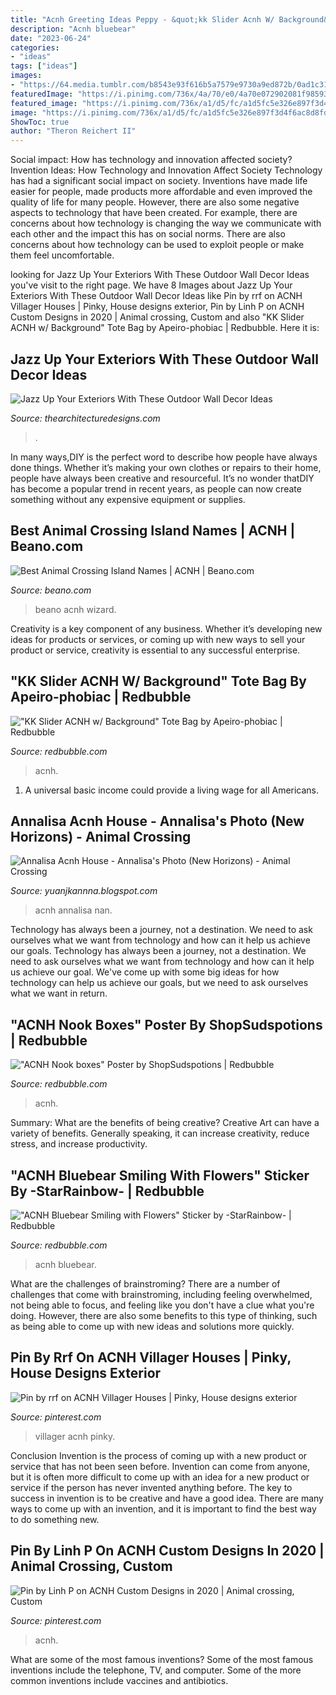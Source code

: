 ```yaml
---
title: "Acnh Greeting Ideas Peppy - &quot;kk Slider Acnh W/ Background&quot; Tote Bag By Apeiro-phobiac"
description: "Acnh bluebear"
date: "2023-06-24"
categories:
- "ideas"
tags: ["ideas"]
images:
- "https://64.media.tumblr.com/b8543e93f616b5a7579e9730a9ed872b/0ad1c31b2f2b9f45-24/s1280x1920/33197faa1a64309744f35ecdf45dadaab84497c7.png"
featuredImage: "https://i.pinimg.com/736x/4a/70/e0/4a70e072902081f985936bb6673fa6f8.jpg"
featured_image: "https://i.pinimg.com/736x/a1/d5/fc/a1d5fc5e326e897f3d4f6ac8d8fdcc8f.jpg"
image: "https://i.pinimg.com/736x/a1/d5/fc/a1d5fc5e326e897f3d4f6ac8d8fdcc8f.jpg"
ShowToc: true
author: "Theron Reichert II"
---
```



Social impact: How has technology and innovation affected society?
Invention Ideas: How Technology and Innovation Affect Society
Technology has had a significant social impact on society. Inventions have made life easier for people, made products more affordable and even improved the quality of life for many people. However, there are also some negative aspects to technology that have been created. For example, there are concerns about how technology is changing the way we communicate with each other and the impact this has on social norms. There are also concerns about how technology can be used to exploit people or make them feel uncomfortable.

	

		
looking for Jazz Up Your Exteriors With These Outdoor Wall Decor Ideas you've visit to the right page. We have 8 Images about Jazz Up Your Exteriors With These Outdoor Wall Decor Ideas like Pin by rrf on ACNH Villager Houses | Pinky, House designs exterior, Pin by Linh P on ACNH Custom Designs in 2020 | Animal crossing, Custom and also &quot;KK Slider ACNH w/ Background&quot; Tote Bag by Apeiro-phobiac | Redbubble. Here it is:
		
    
## Jazz Up Your Exteriors With These Outdoor Wall Decor Ideas

<img loading=lazy src="https://thearchitecturedesigns.com/wp-content/uploads/2021/07/outdoor-wall-design-3.jpg" onerror="this.onerror=null;this.src='https://tse2.mm.bing.net/th?id=OIP.tioJqwkUKjm8FRrB6YQI3QHaFj&amp;pid=15.1';" alt="Jazz Up Your Exteriors With These Outdoor Wall Decor Ideas">

_Source: thearchitecturedesigns.com_

>. 

	

In many ways,DIY is the perfect word to describe how people have always done things. Whether it’s making your own clothes or repairs to their home, people have always been creative and resourceful. It’s no wonder thatDIY has become a popular trend in recent years, as people can now create something without any expensive equipment or supplies.

    
## Best Animal Crossing Island Names | ACNH | Beano.com

<img loading=lazy src="https://images.beano.com/store/303c47efe94372f41a2d05158fa21a79fcc7221b050817235cf108da34f6?auto=compress&amp;w=960&amp;fit=max" onerror="this.onerror=null;this.src='https://tse4.mm.bing.net/th?id=OIP.ko-ezWxiQ637JXJPtKtjLAHaEK&amp;pid=15.1';" alt="Best Animal Crossing Island Names | ACNH | Beano.com">

_Source: beano.com_

>beano acnh wizard. 

	

Creativity is a key component of any business. Whether it’s developing new ideas for products or services, or coming up with new ways to sell your product or service, creativity is essential to any successful enterprise.

    
## &quot;KK Slider ACNH W/ Background&quot; Tote Bag By Apeiro-phobiac | Redbubble

<img loading=lazy src="https://ih1.redbubble.net/image.1493611567.9969/tb,840x840,small-c,1,198,600,600-bg,f8f8f8.jpg" onerror="this.onerror=null;this.src='https://tse3.mm.bing.net/th?id=OIP.tMqYlHOQ1OLw4oi5wRYLMgHaHp&amp;pid=15.1';" alt="&quot;KK Slider ACNH w/ Background&quot; Tote Bag by Apeiro-phobiac | Redbubble">

_Source: redbubble.com_

>acnh. 

	

1. A universal basic income could provide a living wage for all Americans.

    
## Annalisa Acnh House - Annalisa&#039;s Photo (New Horizons) - Animal Crossing

<img loading=lazy src="https://64.media.tumblr.com/b8543e93f616b5a7579e9730a9ed872b/0ad1c31b2f2b9f45-24/s1280x1920/33197faa1a64309744f35ecdf45dadaab84497c7.png" onerror="this.onerror=null;this.src='https://tse3.mm.bing.net/th?id=OIP.hF2QH4ukDakVuFjHLT206wHaHa&amp;pid=15.1';" alt="Annalisa Acnh House - Annalisa&#039;s Photo (New Horizons) - Animal Crossing">

_Source: yuanjkannna.blogspot.com_

>acnh annalisa nan. 

	

Technology has always been a journey, not a destination. We need to ask ourselves what we want from technology and how can it help us achieve our goals.
Technology has always been a journey, not a destination. We need to ask ourselves what we want from technology and how can it help us achieve our goal. We've come up with some big ideas for how technology can help us achieve our goals, but we need to ask ourselves what we want in return.

    
## &quot;ACNH Nook Boxes&quot; Poster By ShopSudspotions | Redbubble

<img loading=lazy src="https://ih0.redbubble.net/image.1364430173.7169/flat,550x550,075,f.u6.jpg" onerror="this.onerror=null;this.src='https://tse1.mm.bing.net/th?id=OIP.zwuenFtq09zdyI-KK2FhMgAAAA&amp;pid=15.1';" alt="&quot;ACNH Nook boxes&quot; Poster by ShopSudspotions | Redbubble">

_Source: redbubble.com_

>acnh. 

	

Summary: What are the benefits of being creative?
Creative Art can have a variety of benefits. Generally speaking, it can increase creativity, reduce stress, and increase productivity.

    
## &quot;ACNH Bluebear Smiling With Flowers&quot; Sticker By -StarRainbow- | Redbubble

<img loading=lazy src="https://ih1.redbubble.net/image.1357486002.8144/st,small,507x507-pad,600x600,f8f8f8.u1.jpg" onerror="this.onerror=null;this.src='https://tse2.mm.bing.net/th?id=OIP.mtbbkQP0cEF79LFUHCYgYQHaHa&amp;pid=15.1';" alt="&quot;ACNH Bluebear Smiling with Flowers&quot; Sticker by -StarRainbow- | Redbubble">

_Source: redbubble.com_

>acnh bluebear. 

	

What are the challenges of brainstroming?
There are a number of challenges that come with brainstroming, including feeling overwhelmed, not being able to focus, and feeling like you don't have a clue what you're doing. However, there are also some benefits to this type of thinking, such as being able to come up with new ideas and solutions more quickly.

    
## Pin By Rrf On ACNH Villager Houses | Pinky, House Designs Exterior

<img loading=lazy src="https://i.pinimg.com/736x/4a/70/e0/4a70e072902081f985936bb6673fa6f8.jpg" onerror="this.onerror=null;this.src='https://tse4.mm.bing.net/th?id=OIP.4SH9DXb2z_BkDmyhbSfZ8AAAAA&amp;pid=15.1';" alt="Pin by rrf on ACNH Villager Houses | Pinky, House designs exterior">

_Source: pinterest.com_

>villager acnh pinky. 

	

Conclusion
Invention is the process of coming up with a new product or service that has not been seen before. Invention can come from anyone, but it is often more difficult to come up with an idea for a new product or service if the person has never invented anything before. The key to success in invention is to be creative and have a good idea. There are many ways to come up with an invention, and it is important to find the best way to do something new.

    
## Pin By Linh P On ACNH Custom Designs In 2020 | Animal Crossing, Custom

<img loading=lazy src="https://i.pinimg.com/736x/a1/d5/fc/a1d5fc5e326e897f3d4f6ac8d8fdcc8f.jpg" onerror="this.onerror=null;this.src='https://tse2.mm.bing.net/th?id=OIP.ggVZk7S_pLukHC8YALc_OwHaFi&amp;pid=15.1';" alt="Pin by Linh P on ACNH Custom Designs in 2020 | Animal crossing, Custom">

_Source: pinterest.com_

>acnh. 

	

What are some of the most famous inventions?
Some of the most famous inventions include the telephone, TV, and computer. Some of the more common inventions include vaccines and antibiotics.

